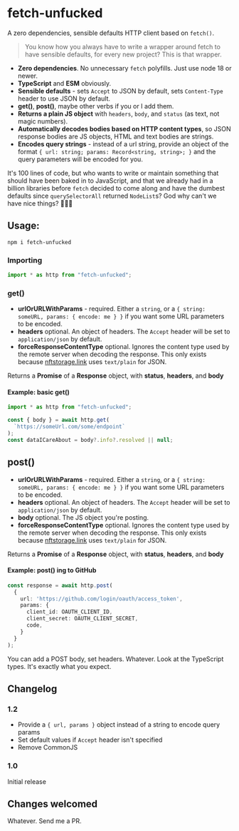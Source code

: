# fetch-unfucked

A zero dependencies, sensible defaults HTTP client based on `fetch()`.

> You know how you always have to write a wrapper around fetch to have sensible defaults, for every new project? This is that wrapper.

 - **Zero dependencies**. No unnecessary `fetch` polyfills. Just use node 18 or newer.
 - **TypeScript** and **ESM** obviously.
 - **Sensible defaults** - sets `Accept` to JSON by default, sets `Content-Type` header to use JSON by default.
 - **get()**, **post()**, maybe other verbs if you or I add them.
 - **Returns a plain JS object** with `headers`, `body`, and `status` (as text, not magic numbers).
 - **Automatically decodes bodies based on HTTP content types**, so JSON response bodies are JS objects, HTML and text bodies are strings.
 - **Encodes query strings** - instead of a url string, provide an object of the format `{ url: string; params: Record<string, string>; }` and the query parameters will be encoded for you.

It's 100 lines of code, but who wants to write or maintain something that should have been baked in to JavaScript, and that we already had in a billion libraries before `fetch` decided to come along and have the dumbest defaults since `querySelectorAll` returned `NodeList`s? God why can't we have nice things? 🤦🏻‍♂️ 

## Usage:

```
npm i fetch-unfucked
```

### Importing 

```typescript
import * as http from "fetch-unfucked";
```

###  **get()**

 - **urlOrURLWithParams** - required. Either a `string`, or a `{ string: someURL, params: { encode: me } }` if you want some URL parameters to be encoded. 
 - **headers** optional. An object of headers. The `Accept` header will be set to `application/json` by default.
 - **forceResponseContentType** optional. Ignores the content type used by the remote server when decoding the response. This only exists because [nftstorage.link](https://nftstorage.link) uses `text/plain` for JSON.

Returns a **Promise** of a **Response** object, with **status**, **headers**, and **body**

#### Example: basic get()

```typescript
import * as http from "fetch-unfucked";

const { body } = await http.get(
  `https://someUrl.com/some/endpoint`
);
const dataICareAbout = body?.info?.resolved || null;
```
## post() 

 - **urlOrURLWithParams** - required. Either a `string`, or a `{ string: someURL, params: { encode: me } }` if you want some URL parameters to be encoded. 
 - **headers** optional. An object of headers. The `Accept` header will be set to `application/json` by default.
 - **body** optional. The JS object you're posting.
 - **forceResponseContentType** optional. Ignores the content type used by the remote server when decoding the response. This only exists because [nftstorage.link](https://nftstorage.link) uses `text/plain` for JSON.

Returns a **Promise** of a **Response** object, with **status**, **headers**, and **body**

#### Example: post() ing to GitHub

```typescript
const response = await http.post(
  { 
    url: 'https://github.com/login/oauth/access_token',
    params: {
      client_id: OAUTH_CLIENT_ID,
      client_secret: OAUTH_CLIENT_SECRET,
      code,
    }
  }
);
```

You can add a POST body, set headers. Whatever. Look at the TypeScript types. It's exactly what you expect.
## Changelog

### 1.2 

 - Provide a `{ url, params }` object instead of a string to encode query params
 - Set default values if `Accept` header isn't specified
 - Remove CommonJS

### 1.0

Initial release
## Changes welcomed

Whatever. Send me a PR.
